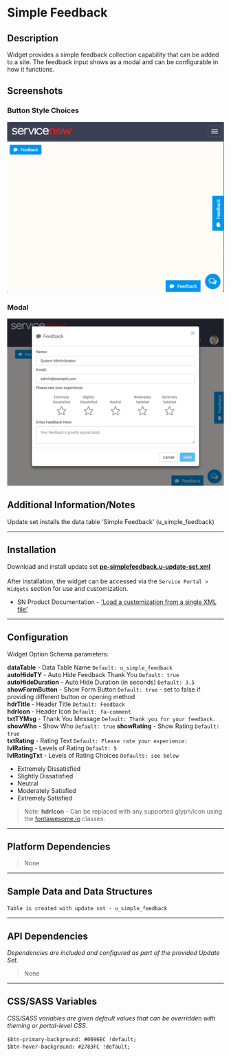 # Simple Feedback

## Description

Widget provides a simple feedback collection capability that can be added to a site.  The feedback input shows as a modal and can be configurable in how it functions.

## Screenshots
### Button Style Choices
![alt text](../images/pe-feedback-buttons.png "Button Choices")
### Modal
![alt text](../images/pe-feedback-modal.png "Modal")

## Additional Information/Notes
Update set installs the data table 'Simple Feedback' (u_simple_feedback)

---
## Installation
Download and install update set **[pe-simplefeedback.u-update-set.xml](https://github.com/platform-experience/serviceportal-widget-library/blob/master/pe-simplefeedback/pe-simplefeedback.u-update-set.xml)** <br/><br/>
After installation, the widget can be accessed via the `Service Portal > Widgets` section for use and customization.<br/>
* SN Product Documentation - ['Load a customization from a single XML file'](https://docs.servicenow.com/bundle/kingston-application-development/page/build/system-update-sets/task/t_SaveAnUpdateSetAsAnXMLFile.html)

---
## Configuration
Widget Option Schema parameters:

**dataTable** - Data Table Name `Default: u_simple_feedback`<br/>
**autoHideTY** - Auto Hide Feedback Thank You `Default: true`<br/>
**autoHideDuration** - Auto Hide Duration (in seconds) `Default: 3.5`<br/>
**showFormButton** - Show Form Button `Default: true` - set to false if providing different button or opening method<br/>
**hdrTitle** - Header Title `Default: Feedback`<br/>
**hdrIcon** - Header Icon `Default: fa-comment`<br/>
**txtTYMsg** - Thank You Message `Default: Thank you for your feedback.`<br/>
**showWho** - Show Who `Default: true`
**showRating** - Show Rating `Default: true`<br/>
**txtRating** - Rating Text `Default: Please rate your experience:`<br/>
**lvlRating** - Levels of Rating `Default: 5`<br/>
**lvlRatingTxt** - Levels of Rating Choices `Defaults: see below`<br/>
 * Extremely Dissatisfied
 * Slightly Dissatisfied
 * Neutral
 * Moderately Satisfied
 * Extremely Satisfied

> Note: **hdrIcon** - Can be replaced with any supported glyph/icon using the [fontawesome.io](http://fontawesome.io/cheatsheet/) classes.

---
## Platform Dependencies
> None

---
## Sample Data and Data Structures

`Table is created with update set - u_simple_feedback`

---
## API Dependencies
<i>Dependencies are included and configured as part of the provided Update Set.</i>
> None

---
## CSS/SASS Variables
_CSS/SASS variables are given default values that can be overridden with theming or portal-level CSS._

`$btn-primary-background: #0096EC !default;`<br/>
`$btn-hover-background: #2783FC !default;`<br/>
